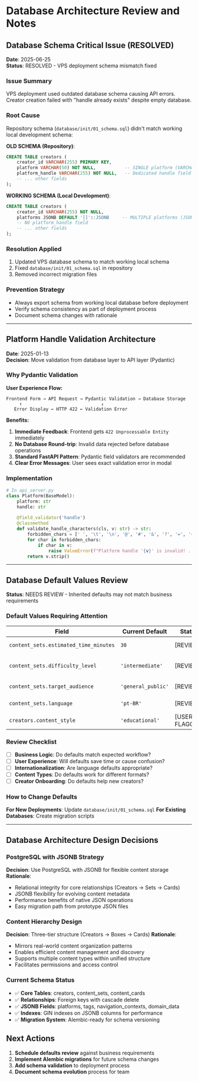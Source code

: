 # Database Architecture Review and Notes

## Database Schema Critical Issue (RESOLVED)

**Date**: 2025-06-25  
**Status**: RESOLVED - VPS deployment schema mismatch fixed

### Issue Summary
VPS deployment used outdated database schema causing API errors. Creator creation failed with "handle already exists" despite empty database.

### Root Cause
Repository schema (`database/init/01_schema.sql`) didn't match working local development schema:

**OLD SCHEMA (Repository)**:
```sql
CREATE TABLE creators (
    creator_id VARCHAR(255) PRIMARY KEY,
    platform VARCHAR(50) NOT NULL,           -- SINGLE platform (VARCHAR)
    platform_handle VARCHAR(255) NOT NULL,   -- Dedicated handle field  
    -- ... other fields
);
```

**WORKING SCHEMA (Local Development)**:
```sql  
CREATE TABLE creators (
    creator_id VARCHAR(255) NOT NULL,
    platforms JSONB DEFAULT '[]'::JSONB     -- MULTIPLE platforms (JSONB array)
    -- NO platform_handle field
    -- ... other fields
);
```

### Resolution Applied
1. Updated VPS database schema to match working local schema
2. Fixed `database/init/01_schema.sql` in repository
3. Removed incorrect migration files

### Prevention Strategy
- Always export schema from working local database before deployment
- Verify schema consistency as part of deployment process
- Document schema changes with rationale

---

## Platform Handle Validation Architecture

**Date**: 2025-01-13  
**Decision**: Move validation from database layer to API layer (Pydantic)

### Why Pydantic Validation
**User Experience Flow:**
```
Frontend Form → API Request → Pydantic Validation → Database Storage
     ↑                              ↓
   Error Display ← HTTP 422 ← Validation Error
```

**Benefits:**
1. **Immediate Feedback**: Frontend gets `422 Unprocessable Entity` immediately
2. **No Database Round-trip**: Invalid data rejected before database operations
3. **Standard FastAPI Pattern**: Pydantic field validators are recommended
4. **Clear Error Messages**: User sees exact validation error in modal

### Implementation
```python
# In api_server.py
class Platform(BaseModel):
    platform: str
    handle: str
    
    @field_validator('handle')
    @classmethod
    def validate_handle_characters(cls, v: str) -> str:
        forbidden_chars = [' ', '\t', '\n', '@', '#', '&', '?', '=', '+', '%']
        for char in forbidden_chars:
            if char in v:
                raise ValueError(f"Platform handle '{v}' is invalid! ...")
        return v.strip()
```

---

## Database Default Values Review

**Status**: NEEDS REVIEW - Inherited defaults may not match business requirements

### Default Values Requiring Attention

| Field | Current Default | Status | Notes |
|-------|----------------|---------|-------|
| `content_sets.estimated_time_minutes` | `30` | [REVIEW] | Is 30 minutes appropriate? |
| `content_sets.difficulty_level` | `'intermediate'` | [REVIEW] | Should default be 'beginner'? |
| `content_sets.target_audience` | `'general_public'` | [REVIEW] | Right default audience? |
| `content_sets.language` | `'pt-BR'` | [REVIEW] | Should be configurable? |
| `creators.content_style` | `'educational'` | [USER FLAGGED] | May not be right |

### Review Checklist
- [ ] **Business Logic**: Do defaults match expected workflow?
- [ ] **User Experience**: Will defaults save time or cause confusion?
- [ ] **Internationalization**: Are language defaults appropriate?
- [ ] **Content Types**: Do defaults work for different formats?
- [ ] **Creator Onboarding**: Do defaults help new creators?

### How to Change Defaults
**For New Deployments**: Update `database/init/01_schema.sql`
**For Existing Databases**: Create migration scripts

---

## Database Architecture Design Decisions

### PostgreSQL with JSONB Strategy
**Decision**: Use PostgreSQL with JSONB for flexible content storage
**Rationale**: 
- Relational integrity for core relationships (Creators → Sets → Cards)
- JSONB flexibility for evolving content metadata
- Performance benefits of native JSON operations
- Easy migration path from prototype JSON files

### Content Hierarchy Design
**Decision**: Three-tier structure (Creators → Boxes → Cards)
**Rationale**:
- Mirrors real-world content organization patterns
- Enables efficient content management and discovery
- Supports multiple content types within unified structure
- Facilitates permissions and access control

### Current Schema Status
- ✅ **Core Tables**: creators, content_sets, content_cards
- ✅ **Relationships**: Foreign keys with cascade delete
- ✅ **JSONB Fields**: platforms, tags, navigation_contexts, domain_data
- ✅ **Indexes**: GIN indexes on JSONB columns for performance
- ✅ **Migration System**: Alembic-ready for schema versioning

## Next Actions
1. **Schedule defaults review** against business requirements
2. **Implement Alembic migrations** for future schema changes
3. **Add schema validation** to deployment process
4. **Document schema evolution** process for team